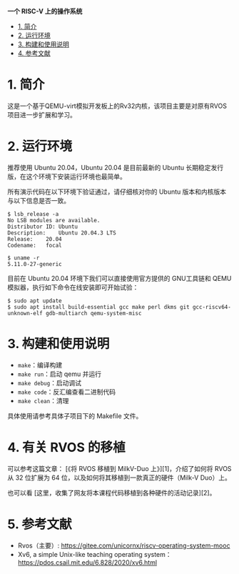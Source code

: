 **一个 RISC-V 上的操作系统**

<!-- TOC -->

- [1. 简介](#1-简介)
- [2. 运行环境](#2-运行环境)
- [3. 构建和使用说明](#3-构建和使用说明)
- [4. 参考文献](#5-参考文献)

<!-- /TOC -->

# 1. 简介

  这是一个基于QEMU-virt模拟开发板上的Rv32内核，该项目主要是对原有RVOS项目进一步扩展和学习。

# 2. 运行环境

推荐使用 Ubuntu 20.04，Ubuntu 20.04 是目前最新的 Ubuntu 长期稳定发行版，在这个环境下安装运行环境也最简单。

所有演示代码在以下环境下验证通过，请仔细核对你的 Ubuntu 版本和内核版本与以下信息是否一致。

```
$ lsb_release -a
No LSB modules are available.
Distributor ID:	Ubuntu
Description:	Ubuntu 20.04.3 LTS
Release:	20.04
Codename:	focal

$ uname -r
5.11.0-27-generic
```

目前在 Ubuntu 20.04 环境下我们可以直接使用官方提供的 GNU工具链和 QEMU 模拟器，执行如下命令在线安装即可开始试验：

```
$ sudo apt update
$ sudo apt install build-essential gcc make perl dkms git gcc-riscv64-unknown-elf gdb-multiarch qemu-system-misc
```

# 3. 构建和使用说明

- `make`：编译构建
- `make run`：启动 qemu 并运行
- `make debug`：启动调试
- `make code`：反汇编查看二进制代码
- `make clean`：清理

具体使用请参考具体子项目下的 Makefile 文件。

# 4. 有关 RVOS 的移植

可以参考这篇文章： [《将 RVOS 移植到 MilkV-Duo 上》][1]，介绍了如何将 RVOS 从 32 位扩展为 64 位，以及如何将其移植到一款真正的硬件（Milk-V Duo）上。

也可以看 [这里，收集了网友将本课程代码移植到各种硬件的活动记录][2]。 

# 5. 参考文献

- Rvos（主要）: <https://gitee.com/unicornx/riscv-operating-system-mooc>
- Xv6, a simple Unix-like teaching operating system：<https://pdos.csail.mit.edu/6.828/2020/xv6.html>
